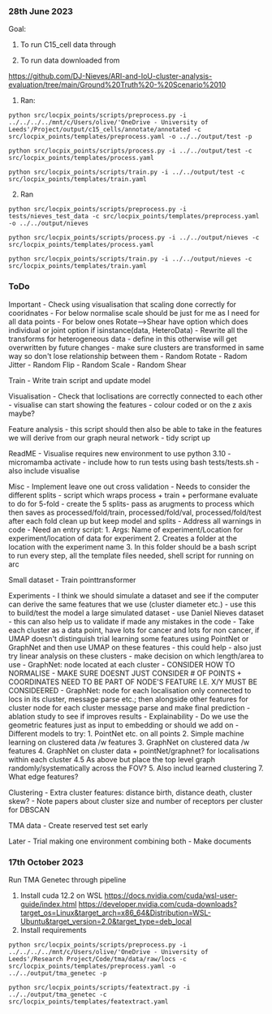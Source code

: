 ### 28th June 2023

Goal: 

1. To run C15_cell data through

2. To run data downloaded from 

https://github.com/DJ-Nieves/ARI-and-IoU-cluster-analysis-evaluation/tree/main/Ground%20Truth%20-%20Scenario%2010

1. Ran:

```
python src/locpix_points/scripts/preprocess.py -i ../../../../mnt/c/Users/olive/'OneDrive - University of Leeds'/Project/output/c15_cells/annotate/annotated -c src/locpix_points/templates/preprocess.yaml -o ../../output/test -p
```
```
python src/locpix_points/scripts/process.py -i ../../output/test -c src/locpix_points/templates/process.yaml
```
```
python src/locpix_points/scripts/train.py -i ../../output/test -c src/locpix_points/templates/train.yaml
```

2. Ran

```
python src/locpix_points/scripts/preprocess.py -i tests/nieves_test_data -c src/locpix_points/templates/preprocess.yaml -o ../../output/nieves
```
```
python src/locpix_points/scripts/process.py -i ../../output/nieves -c src/locpix_points/templates/process.yaml
```
```
python src/locpix_points/scripts/train.py -i ../../output/nieves -c src/locpix_points/templates/train.yaml
```

### ToDo

Important
    - Check using visualisation that scaling done correctly for cooridnates
    - For below normalise scale should be just for me as I need for all data points
    - For below ones Rotate-->Shear have option which does individual or joint option if isinstance(data, HeteroData)
    - Rewrite all the transforms for heterogeneous data  - define in this otherwise will get overwritten by future changes 
        - make sure clusters are transformed in same way so don't lose relationship between them
        - Random Rotate
        - Radom Jitter
        - Random Flip
        - Random Scale
        - Random Shear

Train
    - Write train script and update model
    
Visualisation
    - Check that loclisations are correctly connected to each other
    - visualise can start showing the features - colour coded or on the z axis maybe?

Feature analysis
    - this script should then also be able to take in the features we will derive from our graph neural network
    - tidy script up

ReadME
    - Visualise requires new environment to use python 3.10 - micromamba activate 
    - include how to run tests using bash tests/tests.sh 
    - also include visualise

Misc
    - Implement leave one out cross validation - Needs to consider the different splits - script which wraps process + train + performane evaluate to do for 5-fold - create the 5 splits- pass as arugments to process which then saves as processed/fold/train, processed/fold/val, processed/fold/test after each fold clean up but keep model and splits
    - Address all warnings in code
    - Need an entry script:
        1. Args: Name of experiment/Location for experiment/location of data for experiment
        2. Creates a folder at the location with the experiment name
        3. In this folder should be a bash script to run every step, all the template files needed, shell script for running on arc

Small dataset
    - Train pointtransformer

Experiments
    - I think we should simulate a dataset and see if the computer can derive the same features that we use (cluster diameter etc.) - use this to build/test the model a large simulated dataset - use Daniel Nieves dataset - this can also help us to validate if made any mistakes in the code
    - Take each cluster as a data point, have lots for cancer and lots for non cancer, if UMAP doesn't distinguish trial learning some features using PointNet or GraphNet and then use UMAP on these features - this could help - also just try linear analysis on these clusters
    - make decision on which length/area to use
    - GraphNet: node located at each cluster - CONSIDER HOW TO NORMALISE - MAKE SURE DOESNT JUST CONSIDER # OF POINTS + COORDINATES NEED TO BE PART OF NODE'S FEATURE I.E. X/Y MUST BE CONSIDEERED
    - GraphNet: node for each localisation only connected to locs in its cluster, message parse etc.; then alongside other features for cluster node for each cluster message parse and make final prediction - ablation study to see if improves results
    - Explainability
    - Do we use the geometric features just as input to embedding or should we add on
    - Different models to try:
        1. PointNet etc. on all points
        2. Simple machine learning on clustered data /w features
        3. GraphNet on clustered data /w features
        4. GraphNet on cluster data + pointNet/graphnet? for localisations within each cluster
        4.5 As above but place the top level graph randomly/systematically across the FOV?
        5. Also includ learned clustering
        7. What edge features?

Clustering
    - Extra cluster features: distance birth, distance death, cluster skew?
    - Note papers about cluster size and number of receptors per cluster for DBSCAN

TMA data
    - Create reserved test set early

Later
    - Trial making one environment combining both
    - Make documents


### 17th October 2023

Run TMA Genetec through pipeline

1. Install cuda 12.2 on WSL https://docs.nvidia.com/cuda/wsl-user-guide/index.html https://developer.nvidia.com/cuda-downloads?target_os=Linux&target_arch=x86_64&Distribution=WSL-Ubuntu&target_version=2.0&target_type=deb_local 
2. Install requirements 

```
python src/locpix_points/scripts/preprocess.py -i ../../../../mnt/c/Users/olive/'OneDrive - University of Leeds'/Research Project/Code/tma/data/raw/locs -c src/locpix_points/templates/preprocess.yaml -o ../../output/tma_genetec -p

python src/locpix_points/scripts/featextract.py -i ../../output/tma_genetec -c src/locpix_points/templates/featextract.yaml
```


